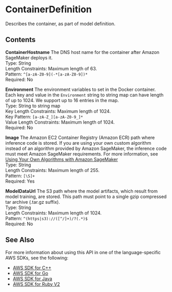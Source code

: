 # ContainerDefinition<a name="API_ContainerDefinition"></a>

Describes the container, as part of model definition\.

## Contents<a name="API_ContainerDefinition_Contents"></a>

 **ContainerHostname**   <a name="SageMaker-Type-ContainerDefinition-ContainerHostname"></a>
The DNS host name for the container after Amazon SageMaker deploys it\.  
Type: String  
Length Constraints: Maximum length of 63\.  
Pattern: `^[a-zA-Z0-9](-*[a-zA-Z0-9])*`   
Required: No

 **Environment**   <a name="SageMaker-Type-ContainerDefinition-Environment"></a>
The environment variables to set in the Docker container\. Each key and value in the `Environment` string to string map can have length of up to 1024\. We support up to 16 entries in the map\.   
Type: String to string map  
Key Length Constraints: Maximum length of 1024\.  
Key Pattern: `[a-zA-Z_][a-zA-Z0-9_]*`   
Value Length Constraints: Maximum length of 1024\.  
Required: No

 **Image**   <a name="SageMaker-Type-ContainerDefinition-Image"></a>
The Amazon EC2 Container Registry \(Amazon ECR\) path where inference code is stored\. If you are using your own custom algorithm instead of an algorithm provided by Amazon SageMaker, the inference code must meet Amazon SageMaker requirements\. For more information, see [Using Your Own Algorithms with Amazon SageMaker](https://docs.aws.amazon.com/sagemaker/latest/dg/your-algorithms.html)   
Type: String  
Length Constraints: Maximum length of 255\.  
Pattern: `[\S]+`   
Required: Yes

 **ModelDataUrl**   <a name="SageMaker-Type-ContainerDefinition-ModelDataUrl"></a>
The S3 path where the model artifacts, which result from model training, are stored\. This path must point to a single gzip compressed tar archive \(\.tar\.gz suffix\)\.   
Type: String  
Length Constraints: Maximum length of 1024\.  
Pattern: `^(https|s3)://([^/]+)/?(.*)$`   
Required: No

## See Also<a name="API_ContainerDefinition_SeeAlso"></a>

For more information about using this API in one of the language\-specific AWS SDKs, see the following:
+  [AWS SDK for C\+\+](https://docs.aws.amazon.com/goto/SdkForCpp/sagemaker-2017-07-24/ContainerDefinition) 
+  [AWS SDK for Go](https://docs.aws.amazon.com/goto/SdkForGoV1/sagemaker-2017-07-24/ContainerDefinition) 
+  [AWS SDK for Java](https://docs.aws.amazon.com/goto/SdkForJava/sagemaker-2017-07-24/ContainerDefinition) 
+  [AWS SDK for Ruby V2](https://docs.aws.amazon.com/goto/SdkForRubyV2/sagemaker-2017-07-24/ContainerDefinition) 